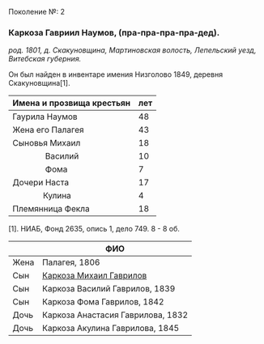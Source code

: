 Поколение №: 2

### Каркоза Гавриил Наумов, (пра-пра-пра-пра-дед).

_род. 1801, д. Скакуновщина, Мартиновская волость, Лепельский уезд, Витебская губерния._

Он был найден в инвентаре имения Низголово 1849, деревня Скакуновщина[1].

| Имена и прозвища крестьян                                                                     | лет |
|-----------------------------------------------------------------------------------------------|-----|
| Гаурила Наумов                                                                                | 48  |
| Жена его Палагея                                                                              | 43  |
| Сыновья Михаил                                                                                | 18  |
| &nbsp;&nbsp;&nbsp;&nbsp;&nbsp;&nbsp;&nbsp;&nbsp;&nbsp;&nbsp;&nbsp;&nbsp;&nbsp;&nbsp; Василий  | 10  |
| &nbsp;&nbsp;&nbsp;&nbsp;&nbsp;&nbsp;&nbsp;&nbsp;&nbsp;&nbsp;&nbsp;&nbsp;&nbsp;&nbsp; Фома     | 7   |
| Дочери Наста                                                                                  | 17  |
| &nbsp;&nbsp;&nbsp;&nbsp;&nbsp;&nbsp;&nbsp;&nbsp;&nbsp;&nbsp;&nbsp;&nbsp;&nbsp; Кулина               | 4   |
| Племянница Фекла                                                                              | 18  |

[1]. НИАБ, Фонд 2635, опись 1, дело 749. 8 - 8 об.

|      | ФИО                                                             |
|------|-----------------------------------------------------------------|
| Жена | Палагея, 1806                                                   |
| Сын  | [Каркоза Михаил Гаврилов](/ancestors/3-Каркоза-Михаил-Гаврилов) |
| Сын  | Каркоза Василий Гаврилов, 1839                                  |
| Сын  | Каркоза Фома Гаврилов, 1842                                     |
| Дочь | Каркоза Анастасия Гаврилова, 1832                               |
| Дочь | Каркоза Акулина Гаврилова, 1845                                 |
